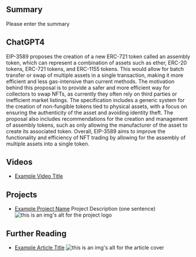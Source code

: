 ## Summary

Please enter the summary

## ChatGPT4

EIP-3589 proposes the creation of a new ERC-721 token called an assembly token, which can represent a combination of assets such as ether, ERC-20 tokens, ERC-721 tokens, and ERC-1155 tokens. This would allow for batch transfer or swap of multiple assets in a single transaction, making it more efficient and less gas-intensive than current methods. The motivation behind this proposal is to provide a safer and more efficient way for collectors to swap NFTs, as currently they often rely on third parties or inefficient market listings. The specification includes a generic system for the creation of non-fungible tokens tied to physical assets, with a focus on ensuring the authenticity of the asset and avoiding identity theft. The proposal also includes recommendations for the creation and management of assembly tokens, such as only allowing the manufacturer of the asset to create its associated token. Overall, EIP-3589 aims to improve the functionality and efficiency of NFT trading by allowing for the assembly of multiple assets into a single token.

## Videos

- [Example Video Title](https://www.youtube.com/watch?v=TDGq4aeevgY)

## Projects

- [Example Project Name](https://xxxx.xxx/xxxxx) Project Description (one sentence) ![this is an img's alt for the project logo](https://xxxx.xxx/project-logo.xxx)

## Further Reading

- [Example Article Title](https://xxxx.xxx/xxxxx) ![this is an img's alt for the article cover](https://xxxx.xxx/article-cover.xxx)
